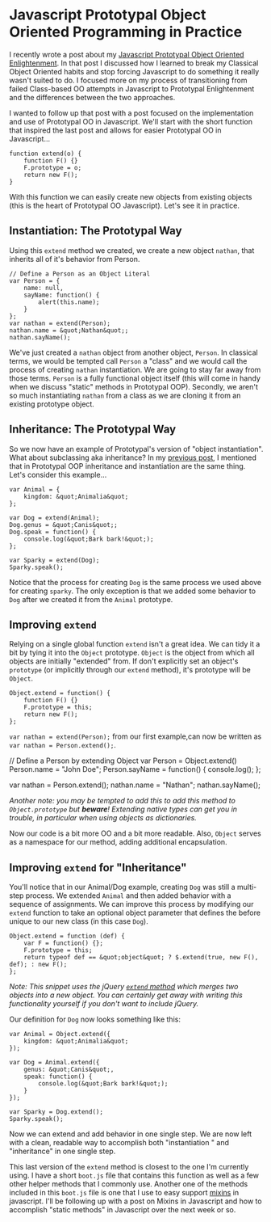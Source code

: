# Javascript Prototypal Object Oriented Programming in Practice

I recently wrote a post about my [Javascript Prototypal Object
Oriented Enlightenment](http://blog.nategood.com/finally-grasping-prototypical-object-oriented).
 In that post I discussed how I learned to break my Classical Object
Oriented habits and stop forcing Javascript to do something it really
wasn't suited to do.  I focused more on my process of transitioning
from failed Class-based OO attempts in Javascript to Prototypal
Enlightenment and the differences between the two approaches.

I wanted to follow up that post with a post focused on the implementation and
use of Prototypal OO in Javascript.  We'll start with the short
function that inspired the last post and allows for easier Prototypal
OO in Javascript...

    function extend(o) {
        function F() {}
        F.prototype = o;
        return new F();
    }

With this function we can easily create new objects from existing
objects (this is the heart of Prototypal OO Javascript).  Let's see it in
practice.

## Instantiation: The Prototypal Way

Using this `extend` method we created, we create a new object
`nathan`, that inherits all of it's behavior from Person.

    // Define a Person as an Object Literal
    var Person = {
        name: null,
        sayName: function() {
            alert(this.name);
        }
    };
    var nathan = extend(Person);
    nathan.name = &quot;Nathan&quot;;
    nathan.sayName();

We've just created a `nathan` object from another object, `Person`.
 In classical terms, we would be tempted call `Person` a "class" and
we would call the process of creating `nathan` instantiation.  We are
going to stay far away from those terms.  `Person` is a fully functional object itself (this will come in
handy when we discuss "static" methods in Prototypal OOP).  Secondly, we aren't so much instantiating `nathan` from a class as we are cloning it from an existing prototype object.

## Inheritance: The Prototypal Way

So we now have an example of Prototypal's version of "object
instantiation".  What about subclassing aka inheritance?  In my
[previous post](http://blog.nategood.com/finally-grasping-prototypical-object-oriented),
I mentioned that in Prototypal OOP inheritance and instantiation are
the same thing.  Let's consider this example&hellip;

    var Animal = {
        kingdom: &quot;Animalia&quot;
    };

    var Dog = extend(Animal);
    Dog.genus = &quot;Canis&quot;;
    Dog.speak = function() {
        console.log(&quot;Bark bark!&quot;);
    };

    var Sparky = extend(Dog);
    Sparky.speak();

Notice that the process for creating `Dog` is the same process we used
above for creating `sparky`.  The only exception is that we added some
behavior to `Dog` after we created it from the `Animal` prototype.

## Improving `extend`

Relying on a single global function `extend` isn't a great idea.  We
can tidy it a bit by tying it into the `Object` prototype.  `Object`
is the object from which all objects are initially "extended" from.
If don't explicitly set an object's `prototype` (or implicitly through
our `extend` method), it's prototype will be `Object`.

    Object.extend = function() {
        function F() {}
        F.prototype = this;
        return new F();
    };

`var nathan = extend(Person);` from our first example,can now be
written as `var nathan = Person.extend();`.

// Define a Person by extending Object
var Person = Object.extend()
Person.name = &quot;John Doe&quot;;
Person.sayName = function() {
    console.log();
};

var nathan = Person.extend();
nathan.name = &quot;Nathan&quot;;
nathan.sayName();

_Another note: you may be tempted to add this to add this method to `Object.prototype` but **beware**! Extending native types can get you in trouble, in particular when using objects as dictionaries._

Now our code is a bit more OO and a bit more readable.  Also, `Object`
serves as a namespace for our method, adding additional encapsulation.

## Improving `extend` for "Inheritance"

You'll notice that in our Animal/Dog example, creating `Dog` was still
a multi-step process.  We extended `Animal` and then added behavior
with a sequence of assignments.  We can improve this process by
modifying our `extend` function to take an optional object parameter
that defines the before unique to our new class (in this case `Dog`).

    Object.extend = function (def) {
        var F = function() {};
        F.prototype = this;
        return typeof def == &quot;object&quot; ? $.extend(true, new F(), def); : new F();
    };

_Note: This snippet uses the jQuery [`extend`
method](http://api.jquery.com/jQuery.extend/) which merges two objects
into a new object.  You can certainly get away with writing this
functionality yourself if you don't want to include jQuery._

Our definition for `Dog` now looks something like this:

    var Animal = Object.extend({
        kingdom: &quot;Animalia&quot;
    });

    var Dog = Animal.extend({
        genus: &quot;Canis&quot;,
        speak: function() {
            console.log(&quot;Bark bark!&quot;);
        }
    });

    var Sparky = Dog.extend();
    Sparky.speak();

Now we can extend and add behavior in one single step.  We are now
left with a clean, readable way to accomplish both "instantiation "
and "inheritance" in one single step.

This last version of the `extend` method is closest to the one I'm
currently using.  I have a short `boot.js` file that contains this
function as well as a few other helper methods that I commonly use.
Another one of the methods included in this `boot.js` file is one that
I use to easy support [mixins](http://en.wikipedia.org/wiki/Mixin) in
javascript.  I'll be following up with a post on Mixins in Javascript
and how to accomplish "static methods" in Javascript over the next
week or so.

